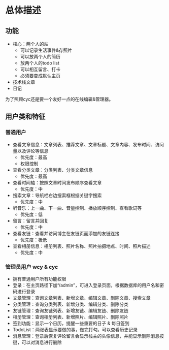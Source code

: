 # 总体描述
## 功能
- 核心：两个人的站
  - 可以记录生活事件&存照片
  - 可以放两个人的简历
  - 放两个人的todo list
  - 可以相互留言、打卡
  - 必须要变成默认主页
- 技术栈文章
- 日记


为了照顾cyc还是要一个友好一点的在线编辑&管理器。

## 用户类和特征
### 普通用户
- 查看文章信息：文章列表、推荐文章、文章标题、文章内容、发布时间、访问量以及评论等信息
  - 优先度：最高
  - 权限控制
- 查看分类文章：分类列表、分类文章信息
  - 优先度：最高
- 查看时间轴：按照文章时间发布顺序查看文章
  - 优先度：中
- 搜索文章：导航栏右边搜索框根据关键字搜索
  - 优先度：中
- 听音乐：上一曲、下一曲、音量控制、播放顺序控制、查看歌词等
  - 优先度：低
- 留言：留言并回复
  - 优先度：中
- 查看友链：查看并访问博主在友链页面添加的友链连接
  - 优先度：极低
- 查看相册信息：相册列表、照片名称、照片拍摄地点、时间、照片描述
  - 优先度：中

### 管理员用户 wcy & cyc

- 拥有普通用户所有功能权限
- 登录：在主页路径下加“/admin”，可进入登录页面，根据数据库的用户名和密码进行登录
- 文章管理：查询文章列表、新增文章、编辑文章、删除文章、搜索文章
- 分类管理：查询分类列表、新增分类、编辑分类、删除分类
- 友链管理：查询友链列表、新增友链、编辑友链、删除友链
- 相册管理：查询相册列表、新增照片、编辑照片、删除照片
- 签到功能：显示一个日历，提醒一些重要的日子 & 每日签到
- TodoList：两张表显示要做的事，做完打勾。可以查看历史记录
- 消息管理：登录后恢复评论留言会显示栈主的头像信息，并能显示删除消息按键，可以对消息进行删除



